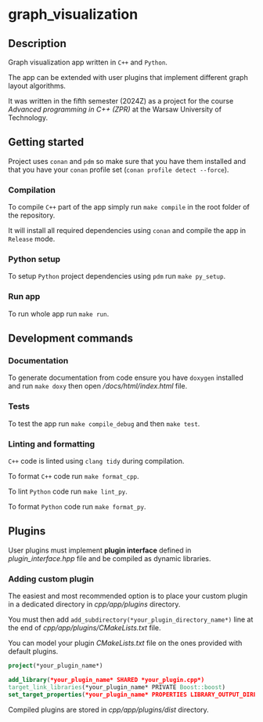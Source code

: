 # graph_visualization
## Description
Graph visualization app written in `C++` and `Python`.

The app can be extended with user plugins that implement different graph layout algorithms.

It was written in the fifth semester (2024Z) as a project for the course *Advanced programming in C++ (ZPR)* at the Warsaw University of Technology.

## Getting started
Project uses `conan` and `pdm` so make sure that you have them installed and that you have your `conan` profile set (`conan profile detect --force`).

### Compilation
To compile `C++` part of the app simply run `make compile` in the root folder of the repository.

It will install all required dependencies using `conan` and compile the app in `Release` mode.

### Python setup
To setup `Python` project dependencies using `pdm` run `make py_setup`.

### Run app
To run whole app run `make run`.

## Development commands
### Documentation
To generate documentation from code ensure you have `doxygen` installed and run `make doxy` then open */docs/html/index.html* file.

### Tests
To test the app run `make compile_debug` and then `make test`.

### Linting and formatting
`C++` code is linted using `clang tidy` during compilation.

To format `C++` code run `make format_cpp`.

To lint `Python` code run `make lint_py`.

To format `Python` code run `make format_py`.

## Plugins
User plugins must implement **plugin interface** defined in *plugin_interface.hpp* file and be compiled as dynamic libraries.

### Adding custom plugin
The easiest and most recommended option is to place your custom plugin in a dedicated directory in *cpp/app/plugins* directory.

You must then add `add_subdirectory(*your_plugin_directory_name*)` line at the end of *cpp/app/plugins/CMakeLists.txt* file.

You can model your plugin *CMakeLists.txt* file on the ones provided with default plugins.

```cmake
project(*your_plugin_name*)

add_library(*your_plugin_name* SHARED *your_plugin.cpp*)
target_link_libraries(*your_plugin_name* PRIVATE Boost::boost)
set_target_properties(*your_plugin_name* PROPERTIES LIBRARY_OUTPUT_DIRECTORY ${CMAKE_SOURCE_DIR}/app/plugins/dist)
```

Compiled plugins are stored in *cpp/app/plugins/dist* directory.
